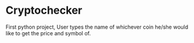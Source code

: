 # Cryptochecker
First python project, User types the name of whichever coin he/she would like to get the price and symbol of.
